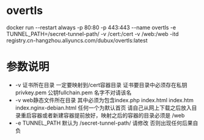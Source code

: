 # overtls
docker run --restart always -p 80:80 -p 443:443  --name overtls -e TUNNEL_PATH=/secret-tunnel-path/ -v /cert:/cert -v /web:/web -itd registry.cn-hangzhou.aliyuncs.com/dubux/overtls:latest

# 参数说明
- -v 证书所在目录 一定要映射到/cert容器目录 证书要目录中必须存在私钥privkey.pem 公钥fullchain.pem 名字不对请该名
- -v web静态文件所在目录 其中必须为包含index.php index.html index.htm index.nginx-debian.html 
  任何一个为默认首页 请自己从网上下载之后放入目录重启容器或者新建容器提前放好，映射之后的容器的目录必须是 /web
- -e TUNNEL_PATH 默认为 /secret-tunnel-path/ 请修改 否则出现任何后果自负
